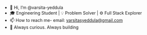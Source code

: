 - 👋 Hi, I’m @varsita-yeddula
- 🎓 Engineering Student | 💡 Problem Solver | ⚙️ Full Stack Explorer
- 📫 How to reach me- email: varsitasyeddula@gmail.com
- 🌱 Always curious. Always building

<!---
varsita-yeddula/varsita-yeddula is a ✨ special ✨ repository because its `README.md` (this file) appears on your GitHub profile.
You can click the Preview link to take a look at your changes.
--->
